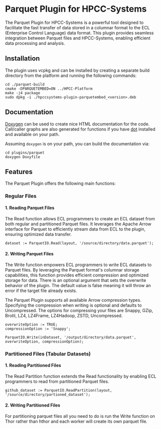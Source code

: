 # Parquet Plugin for HPCC-Systems

The Parquet Plugin for HPCC-Systems is a powerful tool designed to facilitate the fast transfer of data stored in a columnar format to the ECL (Enterprise Control Language) data format. This plugin provides seamless integration between Parquet files and HPCC-Systems, enabling efficient data processing and analysis.

## Installation

The plugin uses vcpkg and can be installed by creating a separate build directory from the platform and running the following commands:
```
cd ./parquet-build
cmake -DPARQUETEMBED=ON ../HPCC-Platform
make -j4 package
sudo dpkg -i ./hpccsystems-plugin-parquetembed_<version>.deb
```

## Documentation

[Doxygen](https://www.doxygen.nl/index.html) can be used to create nice HTML documentation for the code. Call/caller graphs are also generated for functions if you have [dot](https://www.graphviz.org/download/) installed and available on your path.

Assuming `doxygen` is on your path, you can build the documentation via:
```
cd plugins/parquet
doxygen Doxyfile
```

## Features

The Parquet Plugin offers the following main functions:

### Regular Files

#### 1. Reading Parquet Files

The Read function allows ECL programmers to create an ECL dataset from both regular and partitioned Parquet files. It leverages the Apache Arrow interface for Parquet to efficiently stream data from ECL to the plugin, ensuring optimized data transfer.

```
dataset := ParquetIO.Read(layout, '/source/directory/data.parquet');
```

#### 2. Writing Parquet Files

The Write function empowers ECL programmers to write ECL datasets to Parquet files. By leveraging the Parquet format's columnar storage capabilities, this function provides efficient compression and optimized storage for data. There is an optional argument that sets the overwrite behavior of the plugin. The default value is false meaning it will throw an error if the target file already exists.

The Parquet Plugin supports all available Arrow compression types. Specifying the compression when writing is optional and defaults to Uncompressed. The options for compressing your files are Snappy, GZip, Brotli, LZ4, LZ4Frame, LZ4Hadoop, ZSTD, Uncompressed.

```
overwriteOption := TRUE;
compressionOption := 'Snappy';

ParquetIO.Write(inDataset, '/output/directory/data.parquet', overwriteOption, compressionOption);
```

### Partitioned Files (Tabular Datasets)

#### 1. Reading Partitioned Files

The Read Partition function extends the Read functionality by enabling ECL programmers to read from partitioned Parquet files.

```
github_dataset := ParquetIO.ReadPartition(layout, '/source/directory/partioned_dataset');
```

#### 2. Writing Partitioned Files

For partitioning parquet files all you need to do is run the Write function on Thor rather than hthor and each worker will create its own parquet file.
